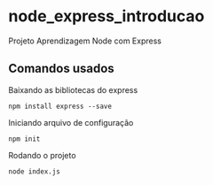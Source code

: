 # node_express_introducao
Projeto Aprendizagem Node com Express

## Comandos usados

Baixando as bibliotecas do express
```
npm install express --save

```

Iniciando arquivo de configuração
```
npm init

```

Rodando o projeto
```
node index.js

```